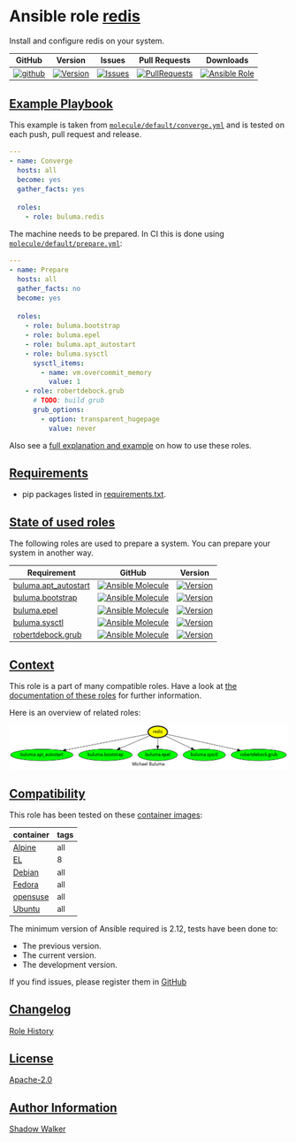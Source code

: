 # Ansible role [redis](https://galaxy.ansible.com/ui/standalone/roles/buluma/redis/documentation)

Install and configure redis on your system.

|GitHub|Version|Issues|Pull Requests|Downloads|
|------|-------|------|-------------|---------|
|[![github](https://github.com/buluma/ansible-role-redis/actions/workflows/molecule.yml/badge.svg)](https://github.com/buluma/ansible-role-redis/actions/workflows/molecule.yml)|[![Version](https://img.shields.io/github/release/buluma/ansible-role-redis.svg)](https://github.com/buluma/ansible-role-redis/releases/)|[![Issues](https://img.shields.io/github/issues/buluma/ansible-role-redis.svg)](https://github.com/buluma/ansible-role-redis/issues/)|[![PullRequests](https://img.shields.io/github/issues-pr-closed-raw/buluma/ansible-role-redis.svg)](https://github.com/buluma/ansible-role-redis/pulls/)|[![Ansible Role](https://img.shields.io/ansible/role/d/buluma/redis)](https://galaxy.ansible.com/ui/standalone/roles/buluma/redis/documentation)|

## [Example Playbook](#example-playbook)

This example is taken from [`molecule/default/converge.yml`](https://github.com/buluma/ansible-role-redis/blob/master/molecule/default/converge.yml) and is tested on each push, pull request and release.

```yaml
---
- name: Converge
  hosts: all
  become: yes
  gather_facts: yes

  roles:
    - role: buluma.redis
```

The machine needs to be prepared. In CI this is done using [`molecule/default/prepare.yml`](https://github.com/buluma/ansible-role-redis/blob/master/molecule/default/prepare.yml):

```yaml
---
- name: Prepare
  hosts: all
  gather_facts: no
  become: yes

  roles:
    - role: buluma.bootstrap
    - role: buluma.epel
    - role: buluma.apt_autostart
    - role: buluma.sysctl
      sysctl_items:
        - name: vm.overcommit_memory
          value: 1
    - role: robertdebock.grub
      # TODO: build grub
      grub_options:
        - option: transparent_hugepage
          value: never
```

Also see a [full explanation and example](https://buluma.github.io/how-to-use-these-roles.html) on how to use these roles.


## [Requirements](#requirements)

- pip packages listed in [requirements.txt](https://github.com/buluma/ansible-role-redis/blob/master/requirements.txt).

## [State of used roles](#state-of-used-roles)

The following roles are used to prepare a system. You can prepare your system in another way.

| Requirement | GitHub | Version |
|-------------|--------|--------|
|[buluma.apt_autostart](https://galaxy.ansible.com/buluma/apt_autostart)|[![Ansible Molecule](https://github.com/buluma/ansible-role-apt_autostart/actions/workflows/molecule.yml/badge.svg)](https://github.com/buluma/ansible-role-apt_autostart/actions/workflows/molecule.yml)|[![Version](https://img.shields.io/github/release/buluma/ansible-role-apt_autostart.svg)](https://github.com/shadowwalker/ansible-role-apt_autostart)|
|[buluma.bootstrap](https://galaxy.ansible.com/buluma/bootstrap)|[![Ansible Molecule](https://github.com/buluma/ansible-role-bootstrap/actions/workflows/molecule.yml/badge.svg)](https://github.com/buluma/ansible-role-bootstrap/actions/workflows/molecule.yml)|[![Version](https://img.shields.io/github/release/buluma/ansible-role-bootstrap.svg)](https://github.com/shadowwalker/ansible-role-bootstrap)|
|[buluma.epel](https://galaxy.ansible.com/buluma/epel)|[![Ansible Molecule](https://github.com/buluma/ansible-role-epel/actions/workflows/molecule.yml/badge.svg)](https://github.com/buluma/ansible-role-epel/actions/workflows/molecule.yml)|[![Version](https://img.shields.io/github/release/buluma/ansible-role-epel.svg)](https://github.com/shadowwalker/ansible-role-epel)|
|[buluma.sysctl](https://galaxy.ansible.com/buluma/sysctl)|[![Ansible Molecule](https://github.com/buluma/ansible-role-sysctl/actions/workflows/molecule.yml/badge.svg)](https://github.com/buluma/ansible-role-sysctl/actions/workflows/molecule.yml)|[![Version](https://img.shields.io/github/release/buluma/ansible-role-sysctl.svg)](https://github.com/shadowwalker/ansible-role-sysctl)|
|[robertdebock.grub](https://galaxy.ansible.com/buluma/robertdebock.grub)|[![Ansible Molecule](https://github.com/buluma/robertdebock.grub/actions/workflows/molecule.yml/badge.svg)](https://github.com/buluma/robertdebock.grub/actions/workflows/molecule.yml)|[![Version](https://img.shields.io/github/release/buluma/robertdebock.grub.svg)](https://github.com/shadowwalker/robertdebock.grub)|

## [Context](#context)

This role is a part of many compatible roles. Have a look at [the documentation of these roles](https://buluma.github.io/) for further information.

Here is an overview of related roles:

![dependencies](https://raw.githubusercontent.com/buluma/ansible-role-redis/png/requirements.png "Dependencies")

## [Compatibility](#compatibility)

This role has been tested on these [container images](https://hub.docker.com/u/buluma):

|container|tags|
|---------|----|
|[Alpine](https://hub.docker.com/r/buluma/alpine)|all|
|[EL](https://hub.docker.com/r/buluma/enterpriselinux)|8|
|[Debian](https://hub.docker.com/r/buluma/debian)|all|
|[Fedora](https://hub.docker.com/r/buluma/fedora)|all|
|[opensuse](https://hub.docker.com/r/buluma/opensuse)|all|
|[Ubuntu](https://hub.docker.com/r/buluma/ubuntu)|all|

The minimum version of Ansible required is 2.12, tests have been done to:

- The previous version.
- The current version.
- The development version.

If you find issues, please register them in [GitHub](https://github.com/buluma/ansible-role-redis/issues)

## [Changelog](#changelog)

[Role History](https://github.com/buluma/ansible-role-redis/blob/master/CHANGELOG.md)

## [License](#license)

[Apache-2.0](https://github.com/buluma/ansible-role-redis/blob/master/LICENSE)

## [Author Information](#author-information)

[Shadow Walker](https://buluma.github.io/)
